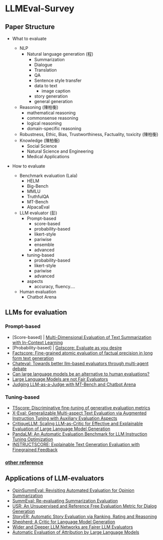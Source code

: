 # LLMEval-Survey

## Paper Structure

* What to evaluate
    * NLP
      * Natural language generation (程)
        * Summarization
        * Dialogue
        * Translation
        * QA
        * Sentence style transfer
        * data to text
            * image caption
        * story generation
        * general generation
    * Reasoning (陳柏衡)
        * mathematical reasoning
        * commonsense reasoning
        * logical reasoning
        * domain-specific reasoning
    * Robustness, Ethic, Bias, Trustworthiness, Factuality, toxicity (陳柏衡)
    * Knowledge (陳柏衡)
      * Social Science
      * Natural Science and Engineering
      * Medical Applications

* How to evaluate
    * Benchmark evaluation (Lala) 
        * HELM
        * Big-Bench
        * MMLU
        * TruthfulQA
        * MT-Bench
        * AlpacaEval
    * LLM evaluator (彭)
        * Prompt-based
            * score-based
            * probability-based
            * likert-style
            * pariwise
            * ensemble
            * advanced
        * tuning-based
            * probability-based
            * likert-style
            * pariwise
            * advanced
        * aspects
            * accuracy, fluency....
    * Human evaluation
        * Chatbot Arena

## LLMs for evaluation
### Prompt-based
- [Score-based] | [Multi-Dimensional Evaluation of Text Summarization with In-Context Learning](https://arxiv.org/abs/2306.01200)
- [Probability-based] | [Gptscore: Evaluate as you desire](https://arxiv.org/abs/2302.04166)
- [Factscore: Fine-grained atomic evaluation of factual precision in long form text generation](https://arxiv.org/abs/2305.14251)
- [Chateval: Towards better llm-based evaluators through multi-agent debate](https://arxiv.org/abs/2308.07201)
- [Can large language models be an alternative to human evaluations?](https://arxiv.org/abs/2305.01937)
- [Large Language Models are not Fair Evaluators](https://arxiv.org/abs/2305.17926)
- [Judging LLM-as-a-Judge with MT-Bench and Chatbot Arena](https://arxiv.org/abs/2306.05685)
### Tuning-based
- [T5score: Discriminative fine-tuning of generative evaluation metrics](https://arxiv.org/abs/2212.05726)
- [X-Eval: Generalizable Multi-aspect Text Evaluation via Augmented Instruction Tuning with Auxiliary Evaluation Aspects](https://arxiv.org/abs/2311.08788)
- [CritiqueLLM: Scaling LLM-as-Critic for Effective and Explainable Evaluation of Large Language Model Generation](https://arxiv.org/abs/2311.18702)
- [PandaLM: An Automatic Evaluation Benchmark for LLM Instruction Tuning Optimization](https://arxiv.org/abs/2306.05087)
- [INSTRUCTSCORE: Explainable Text Generation Evaluation with Finegrained Feedback](https://arxiv.org/abs/2305.14282)
### [other reference](https://docs.google.com/document/d/1sXmIE6JUVjpVAGTpyqgeaoSIWK0tvT-I20-t7hzKnC0/edit?usp=sharing)

## Applications of LLM-evaluators
- [OpinSummEval: Revisiting Automated Evaluation for Opinion Summarization](https://arxiv.org/abs/2310.18122)
- [SummEval: Re-evaluating Summarization Evaluation](https://arxiv.org/abs/2007.12626)
- [USR: An Unsupervised and Reference Free Evaluation Metric for Dialog Generation](https://arxiv.org/abs/2005.00456)
- [StoryER: Automatic Story Evaluation via Ranking, Rating and Reasoning](https://arxiv.org/abs/2210.08459)
- [Shepherd: A Critic for Language Model Generation](https://arxiv.org/abs/2308.04592)
- [Wider and Deeper LLM Networks are Fairer LLM Evaluators](https://arxiv.org/abs/2308.01862)
- [Automatic Evaluation of Attribution by Large Language Models](https://arxiv.org/abs/2305.06311)
